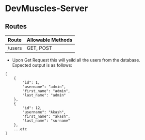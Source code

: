 # DevMuscles-Server

## Routes

|Route|Allowable Methods|
|---|---|
|/users|GET, POST|
- Upon Get Request this will yeild all the users from the database. Expected output is as follows:
```
[
    {
        "id": 1,
        "username": "admin",
        "first_name": "admin",
        "last_name": "admin"
    },
    {
        "id": 12,
        "username": "Akash",
        "first_name": "akash",
        "last_name": "surname"
    },
    ...etc
]
```
